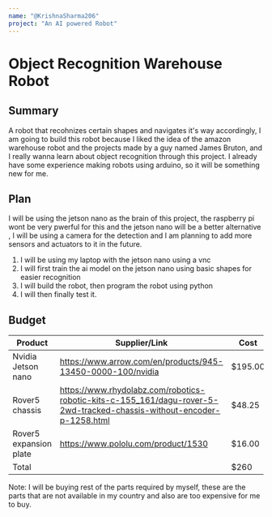```yaml
---
name: "@KrishnaSharma206"
project: "An AI powered Robot"
---
```


# Object Recognition Warehouse Robot

## Summary

A robot that recohnizes certain shapes and navigates it's way accordingly, I am going to build this robot because I liked the idea of the amazon warehouse
robot and the projects made by a guy named James Bruton, and I really wanna learn about object recognition through this project. I already have some
experience making robots using arduino, so it will be something new for me.

## Plan

I will be using the jetson nano as the brain of this project, the raspberry pi wont be very pwerful for this and the jetson nano will be a better alternative
, I will be using a camera for the detection and I am planning to add more sensors and actuators to it in the future.
1. I will be using my laptop with the jetson nano using a vnc
2. I will first train the ai model on the jetson nano using basic shapes for easier recognition
3. I will build the robot, then program the robot using python
4. I will then finally test it.

## Budget

| Product                | Supplier/Link                                               |  Cost   |
| ---------------        | ----------------------------------------------------------- | ------- |
| Nvidia Jetson nano     | https://www.arrow.com/en/products/945-13450-0000-100/nvidia | $195.00 |
| Rover5 chassis         | https://www.rhydolabz.com/robotics-robotic-kits-c-155_161/dagu-rover-5-2wd-tracked-chassis-without-encoder-p-1258.html | $48.25 |
| Rover5 expansion plate | https://www.pololu.com/product/1530                         | $16.00  |
| Total              |                                                                 | $260    |

Note: I will be buying rest of the parts required by myself, these are the parts that are not available in my country and also are too expensive for me to buy.
